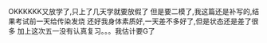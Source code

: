 OKKKKKK又放学了,只上了几天学就要放假了
但是要二模了,我这篇还是补写的,结果考试前一天给传染发烧
还好我身体素质好,一天差不多好了,但是状态还是差了很多
加上这次五一没有认真复习。。。我估计要G了